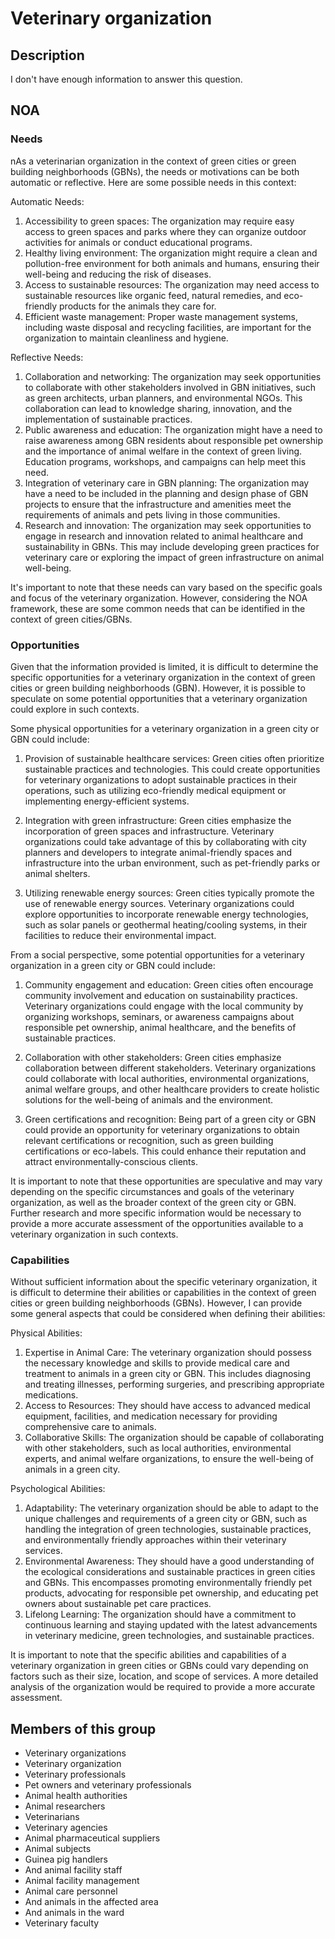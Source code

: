 # Veterinary organization

## Description

I don't have enough information to answer this question.

## NOA

### Needs

nAs a veterinarian organization in the context of green cities or green building neighborhoods (GBNs), the needs or motivations can be both automatic or reflective. Here are some possible needs in this context:

Automatic Needs:
1. Accessibility to green spaces: The organization may require easy access to green spaces and parks where they can organize outdoor activities for animals or conduct educational programs.
2. Healthy living environment: The organization might require a clean and pollution-free environment for both animals and humans, ensuring their well-being and reducing the risk of diseases.
3. Access to sustainable resources: The organization may need access to sustainable resources like organic feed, natural remedies, and eco-friendly products for the animals they care for.
4. Efficient waste management: Proper waste management systems, including waste disposal and recycling facilities, are important for the organization to maintain cleanliness and hygiene.

Reflective Needs:
1. Collaboration and networking: The organization may seek opportunities to collaborate with other stakeholders involved in GBN initiatives, such as green architects, urban planners, and environmental NGOs. This collaboration can lead to knowledge sharing, innovation, and the implementation of sustainable practices.
2. Public awareness and education: The organization might have a need to raise awareness among GBN residents about responsible pet ownership and the importance of animal welfare in the context of green living. Education programs, workshops, and campaigns can help meet this need.
3. Integration of veterinary care in GBN planning: The organization may have a need to be included in the planning and design phase of GBN projects to ensure that the infrastructure and amenities meet the requirements of animals and pets living in those communities.
4. Research and innovation: The organization may seek opportunities to engage in research and innovation related to animal healthcare and sustainability in GBNs. This may include developing green practices for veterinary care or exploring the impact of green infrastructure on animal well-being.

It's important to note that these needs can vary based on the specific goals and focus of the veterinary organization. However, considering the NOA framework, these are some common needs that can be identified in the context of green cities/GBNs.

### Opportunities

Given that the information provided is limited, it is difficult to determine the specific opportunities for a veterinary organization in the context of green cities or green building neighborhoods (GBN). However, it is possible to speculate on some potential opportunities that a veterinary organization could explore in such contexts.

Some physical opportunities for a veterinary organization in a green city or GBN could include:

1. Provision of sustainable healthcare services: Green cities often prioritize sustainable practices and technologies. This could create opportunities for veterinary organizations to adopt sustainable practices in their operations, such as utilizing eco-friendly medical equipment or implementing energy-efficient systems.

2. Integration with green infrastructure: Green cities emphasize the incorporation of green spaces and infrastructure. Veterinary organizations could take advantage of this by collaborating with city planners and developers to integrate animal-friendly spaces and infrastructure into the urban environment, such as pet-friendly parks or animal shelters.

3. Utilizing renewable energy sources: Green cities typically promote the use of renewable energy sources. Veterinary organizations could explore opportunities to incorporate renewable energy technologies, such as solar panels or geothermal heating/cooling systems, in their facilities to reduce their environmental impact.

From a social perspective, some potential opportunities for a veterinary organization in a green city or GBN could include:

1. Community engagement and education: Green cities often encourage community involvement and education on sustainability practices. Veterinary organizations could engage with the local community by organizing workshops, seminars, or awareness campaigns about responsible pet ownership, animal healthcare, and the benefits of sustainable practices.

2. Collaboration with other stakeholders: Green cities emphasize collaboration between different stakeholders. Veterinary organizations could collaborate with local authorities, environmental organizations, animal welfare groups, and other healthcare providers to create holistic solutions for the well-being of animals and the environment.

3. Green certifications and recognition: Being part of a green city or GBN could provide an opportunity for veterinary organizations to obtain relevant certifications or recognition, such as green building certifications or eco-labels. This could enhance their reputation and attract environmentally-conscious clients.

It is important to note that these opportunities are speculative and may vary depending on the specific circumstances and goals of the veterinary organization, as well as the broader context of the green city or GBN. Further research and more specific information would be necessary to provide a more accurate assessment of the opportunities available to a veterinary organization in such contexts.

### Capabilities

Without sufficient information about the specific veterinary organization, it is difficult to determine their abilities or capabilities in the context of green cities or green building neighborhoods (GBNs). However, I can provide some general aspects that could be considered when defining their abilities:

Physical Abilities:
1. Expertise in Animal Care: The veterinary organization should possess the necessary knowledge and skills to provide medical care and treatment to animals in a green city or GBN. This includes diagnosing and treating illnesses, performing surgeries, and prescribing appropriate medications.
2. Access to Resources: They should have access to advanced medical equipment, facilities, and medication necessary for providing comprehensive care to animals.
3. Collaborative Skills: The organization should be capable of collaborating with other stakeholders, such as local authorities, environmental experts, and animal welfare organizations, to ensure the well-being of animals in a green city.

Psychological Abilities:
1. Adaptability: The veterinary organization should be able to adapt to the unique challenges and requirements of a green city or GBN, such as handling the integration of green technologies, sustainable practices, and environmentally friendly approaches within their veterinary services.
2. Environmental Awareness: They should have a good understanding of the ecological considerations and sustainable practices in green cities and GBNs. This encompasses promoting environmentally friendly pet products, advocating for responsible pet ownership, and educating pet owners about sustainable pet care practices.
3. Lifelong Learning: The organization should have a commitment to continuous learning and staying updated with the latest advancements in veterinary medicine, green technologies, and sustainable practices.

It is important to note that the specific abilities and capabilities of a veterinary organization in green cities or GBNs could vary depending on factors such as their size, location, and scope of services. A more detailed analysis of the organization would be required to provide a more accurate assessment.

## Members of this group

* Veterinary organizations
* Veterinary organization
* Veterinary professionals
* Pet owners and veterinary professionals
* Animal health authorities
* Animal researchers
* Veterinarians
* Veterinary agencies
* Animal pharmaceutical suppliers
* Animal subjects
* Guinea pig handlers
* And animal facility staff
* Animal facility management
* Animal care personnel
* And animals in the affected area
* And animals in the ward
* Veterinary faculty